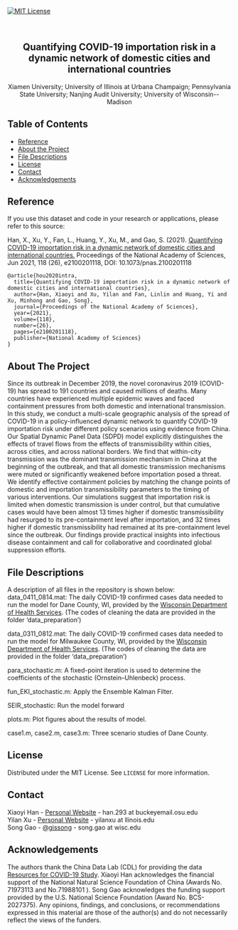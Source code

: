[![MIT License][license-shield]][license-url]

<!-- PROJECT LOGO -->
<br />
<p align="center">

  <h2 align="center">Quantifying COVID-19 importation risk in a dynamic network of domestic cities and international countries</h2>

  <p align="center">
Xiamen University; University of Illinois at Urbana Champaign; Pennsylvania State University; Nanjing Audit University; University of Wisconsin--Madison
  </p>
</p>

<!-- TABLE OF CONTENTS -->
## Table of Contents

* [Reference](#reference)
* [About the Project](#about-the-project)
* [File Descriptions](#file-descriptions)
* [License](#license)
* [Contact](#contact)
* [Acknowledgements](#acknowledgements)

<!-- Reference -->
## Reference
If you use this dataset and code in your research or applications, please refer to this source:

Han, X., Xu, Y., Fan, L., Huang, Y., Xu, M., and Gao, S. (2021). [Quantifying COVID-19 importation risk in a dynamic network of domestic cities and international countries.](https://doi.org/10.1073/pnas.2100201118) Proceedings of the National Academy of Sciences, Jun 2021, 118 (26), e2100201118, DOI: 10.1073/pnas.2100201118

```
@article{hou2020intra,
  title={Quantifying COVID-19 importation risk in a dynamic network of domestic cities and international countries},
  author={Han, Xiaoyi and Xu, Yilan and Fan, Linlin and Huang, Yi and Xu, Minhong and Gao, Song},
  journal={Proceedings of the National Academy of Sciences},
  year={2021},
  volume={118},
  number={26},
  pages={e2100201118},
  publisher={National Academy of Sciences}
}
```

<!-- ABOUT THE PROJECT -->
## About The Project

Since its outbreak in December 2019, the novel coronavirus 2019 (COVID-19) has spread to 191 countries and caused millions of deaths. Many countries have experienced multiple epidemic waves and faced containment pressures from both domestic and international transmission. In this study, we conduct a multi-scale geographic analysis of the spread of COVID-19 in a policy-influenced dynamic network to quantify COVID-19 importation risk under different policy scenarios using evidence from China. Our Spatial Dynamic Panel Data (SDPD) model explicitly distinguishes the effects of travel flows from the effects of transmissibility within cities, across cities, and across national borders. We find that within-city transmission was the dominant transmission mechanism in China at the beginning of the outbreak, and that all domestic transmission mechanisms were muted or significantly weakened before importation posed a threat. We identify effective containment policies by matching the change points of domestic and importation transmissibility parameters to the timing of various interventions. 
Our simulations suggest that importation risk is limited when domestic transmission is under control, but that cumulative cases would have been almost 13 times higher if domestic transmissibility had resurged to its pre-containment level after importation, and 32 times higher if domestic transmissibility had remained at its pre-containment level since the outbreak. Our findings provide practical insights into infectious disease containment and call for collaborative and coordinated global suppression efforts. 

## File Descriptions  
A description of all files in the repository is shown below:  
data_0411_0814.mat: The daily COVID-19 confirmed cases data needed to run the model for Dane County, WI, provided by the [Wisconsin Department of Health Services](https://data.dhsgis.wi.gov/datasets/covid-19-historical-data-by-census-tract/data?orderBy=GEOID). (The codes of cleaning the data are provided in the folder ‘data_preparation’)

data_0311_0812.mat: The daily COVID-19 confirmed cases data needed to run the model for Milwaukee County, WI, provided by the [Wisconsin Department of Health Services](https://data.dhsgis.wi.gov/datasets/covid-19-historical-data-by-census-tract/data?orderBy=GEOID). (The codes of cleaning the data are provided in the folder ‘data_preparation’)

para_stochastic.m: A fixed-point iteration is used to determine the coefficients of the stochastic (Ornstein–Uhlenbeck) process.

fun_EKI_stochastic.m: Apply the Ensemble Kalman Filter.

SEIR_stochastic: Run the model forward

plots.m: Plot figures about the results of model.

case1.m, case2.m, case3.m: Three scenario studies of Dane County.


<!-- LICENSE -->
## License

Distributed under the MIT License. See `LICENSE` for more information.


<!-- CONTACT -->
## Contact
Xiaoyi Han - [Personal Website](https://hanxiaoyi.weebly.com/) - han.293 at buckeyemail.osu.edu </br>
Yilan Xu - [Personal Website](https://sites.google.com/site/xuyilan/) - yilanxu at llinois.edu </br>
Song Gao - [@gissong](https://twitter.com/gissong) - song.gao at wisc.edu  </br>


<!-- ACKNOWLEDGEMENTS -->
## Acknowledgements
The authors thank the China Data Lab (CDL) for providing the data [Resources for COVID-19 Study](https://projects.iq.harvard.edu/chinadatalab/resources-covid-19). Xiaoyi Han acknowledges the financial support of the National Natural Science Foundation of China (Awards No. 71973113 and No.71988101 ). Song Gao acknowledges the funding support provided by the U.S. National Science Foundation (Award No. BCS-2027375). Any opinions, findings, and conclusions, or recommendations expressed in this material are those of the author(s) and do not necessarily reflect the views of the funders. 

<!-- MARKDOWN LINKS & IMAGES -->
[license-shield]: https://img.shields.io/github/license/othneildrew/Best-README-Template.svg?style=flat-square
[license-url]: https://github.com/GeoDS/COVID19USFlows/blob/master/LICENSE.txt
